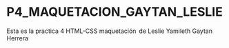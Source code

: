 # P4_MAQUETACION_GAYTAN_LESLIE
Esta es la practica 4 HTML-CSS maquetación  de Leslie Yamileth Gaytan Herrera
